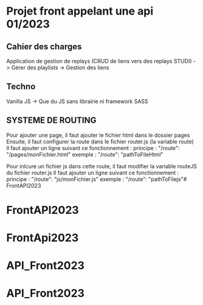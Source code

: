 # Projet front appelant une api 01/2023 #

## Cahier des charges ##
Application de gestion de replays (CRUD de liens vers des replays STUDI)
-> Gérer des playlists
-> Gestion des liens

## Techno ##
Vanilla JS -> Que du JS sans librairie ni framework
SASS

## SYSTEME DE ROUTING ##
Pour ajouter une page, il faut ajouter le fichier html dans le dossier pages
Ensuite, il faut configurer la route dans le fichier router.js (la variable route)
Il faut ajouter un ligne suivant ce fonctionnement : 
principe : "/route": "/pages/monFichier.html"
exemple  : "/route": "pathToFileHtml"

Pour inlcure un fichier js dans cette route, il faut modifier la variable routeJS du fichier router.js
Il faut ajouter un ligne suivant ce fonctionnement : 
principe : "/route": "js/monFichier.js"
exemple  : "/route": "pathToFilejs"# FrontAPI2023
# FrontAPI2023
# FrontApi2023
# API_Front2023
# API_Front2023
